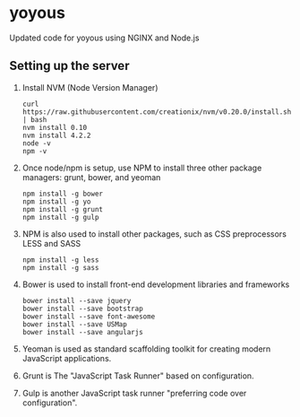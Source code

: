 # yoyous
Updated code for yoyous using NGINX and Node.js

## Setting up the server
1. Install NVM (Node Version Manager)

    ```
    curl https://raw.githubusercontent.com/creationix/nvm/v0.20.0/install.sh | bash
    nvm install 0.10
    nvm install 4.2.2
    node -v
    npm -v
    ```

2. Once node/npm is setup, use NPM to install three other package managers: grunt, bower, and yeoman

    ```
    npm install -g bower
    npm install -g yo
    npm install -g grunt
    npm install -g gulp
    ```

3. NPM is also used to install other packages, such as CSS preprocessors LESS and SASS

    ```
    npm install -g less
    npm install -g sass
    ```

4. Bower is used to install front-end development libraries and frameworks

    ```
    bower install --save jquery
    bower install --save bootstrap
    bower install --save font-awesome
    bower install --save USMap
    bower install --save angularjs
    ```

5. Yeoman is used as standard scaffolding toolkit for creating modern JavaScript applications.

6. Grunt is The "JavaScript Task Runner" based on configuration.

7. Gulp is another JavaScript task runner "preferring code over configuration".
